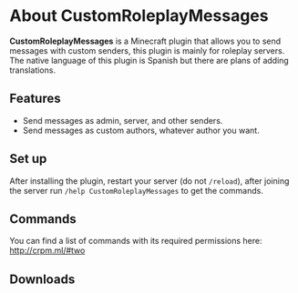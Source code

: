 
# About CustomRoleplayMessages
**CustomRoleplayMessages** is a Minecraft plugin that allows you to send messages with custom senders, this plugin is mainly for roleplay servers. The native language of this plugin is Spanish but there are plans of adding translations.

## Features

- Send messages as admin, server, and other senders.
- Send messages as custom authors, whatever author you want.

## Set up

After installing the plugin, restart your server (do not `/reload`), after joining the server run `/help CustomRoleplayMessages` to get the commands.

## Commands

You can find a list of commands with its required permissions here: http://crpm.ml/#two
## Downloads

